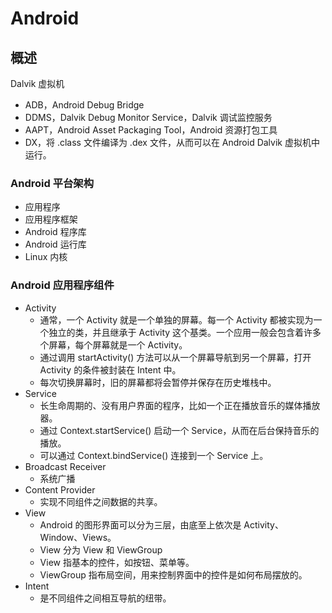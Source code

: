 #	Android

##	概述

Dalvik 虚拟机

-	ADB，Android Debug Bridge
-	DDMS，Dalvik Debug Monitor Service，Dalvik 调试监控服务
-	AAPT，Android Asset Packaging Tool，Android 资源打包工具
-	DX，将 .class 文件编译为 .dex 文件，从而可以在 Android Dalvik 虚拟机中运行。

###	Android 平台架构

-	应用程序
-	应用程序框架
-	Android 程序库
-	Android 运行库
-	Linux 内核

###	Android 应用程序组件

-	Activity
	-	通常，一个 Activity 就是一个单独的屏幕。每一个 Activity 都被实现为一个独立的类，并且继承于 Activity 这个基类。一个应用一般会包含着许多个屏幕，每个屏幕就是一个 Activity。
	-	通过调用 startActivity() 方法可以从一个屏幕导航到另一个屏幕，打开 Activity 的条件被封装在 Intent 中。
	-	每次切换屏幕时，旧的屏幕都将会暂停并保存在历史堆栈中。
-	Service
	-	长生命周期的、没有用户界面的程序，比如一个正在播放音乐的媒体播放器。
	-	通过 Context.startService() 启动一个 Service，从而在后台保持音乐的播放。
	-	可以通过 Context.bindService() 连接到一个 Service 上。
-	Broadcast Receiver
	-	系统广播
-	Content Provider
	-	实现不同组件之间数据的共享。
-	View
	-	Android 的图形界面可以分为三层，由底至上依次是 Activity、Window、Views。
	-	View 分为 View 和 ViewGroup
	-	View 指基本的控件，如按钮、菜单等。
	-	ViewGroup 指布局空间，用来控制界面中的控件是如何布局摆放的。
-	Intent
	-	是不同组件之间相互导航的纽带。